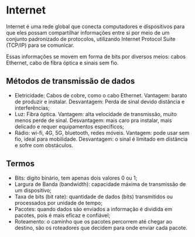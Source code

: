 # Internet

Internet é uma rede global que conecta computadores e dispositivos para que eles possam compartilhar informações entre si por meio de um conjunto padronizado de protocolos, utilizando Internet Protocol Suite (TCP/IP) para se comunicar.

Essas informações se movem em forma de bits por diversos meios: cabos Ethernet, cabo de fibra óptica e sinais sem fio.

## Métodos de transmissão de dados
- Eletricidade: Cabos de cobre, como o cabo Ethernet. Vantagem: barato de produzir e instalar. Desvantagem: Perda de sinal devido distância e interferências;
- Luz:  Fibra óptica. Vantagem: alta velocidade de transmissão, muito menos perde de sinal. Desvantagem: mais caro pra instalar, mais delicado e requer equipamentos específicos;
- Rádio: wi-fi, 4G, 5G, bluetooth, redes móveis. Vantagem: pode usar sem fio, ideal para mobilidade. Desvantagem: o sinal é limitado em distância e sofre com obstáculos.

## Termos
- Bits: digito binário, tem apenas dois valores 0 ou 1;
- Largura de Banda (bandwidth): capacidade máxima de transmissão de um dispositivo;
- Taxa de bits (bit rate): quantidade de dados (bits) transmitidos ou processados por unidade de tempo;
- Pacotes: quando dados são enviados a informação é dividida em pacotes, pois é mais eficaz e confiável;
- Roteamento: o caminho que os pacotes percorrem até chegar ao destino, são os roteadores que decidem para onde enviar cada pacote.